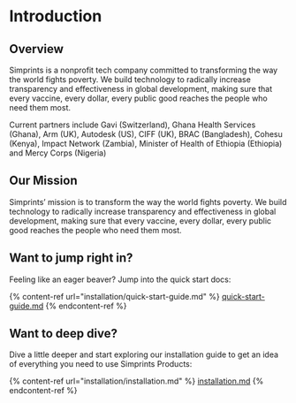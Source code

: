 # Introduction

## Overview&#x20;

Simprints is a nonprofit tech company committed to transforming the way the world fights poverty. We build technology to radically increase transparency and effectiveness in global development, making sure that every vaccine, every dollar, every public good reaches the people who need them most.

Current partners include Gavi (Switzerland), Ghana Health Services (Ghana), Arm (UK), Autodesk (US), CIFF (UK), BRAC (Bangladesh), Cohesu (Kenya), Impact Network (Zambia), Minister of Health of Ethiopia (Ethiopia) and Mercy Corps (Nigeria)

## Our Mission&#x20;

Simprints’ mission is to transform the way the world fights poverty. We build technology to radically increase transparency and effectiveness in global development, making sure that every vaccine, every dollar, every public good reaches the people who need them most.



## Want to jump right in?

Feeling like an eager beaver? Jump into the quick start docs:

{% content-ref url="installation/quick-start-guide.md" %}
[quick-start-guide.md](installation/quick-start-guide.md)
{% endcontent-ref %}

## Want to deep dive?

Dive a little deeper and start exploring our installation guide to get an idea of everything you need to use Simprints Products:

{% content-ref url="installation/installation.md" %}
[installation.md](installation/installation.md)
{% endcontent-ref %}
